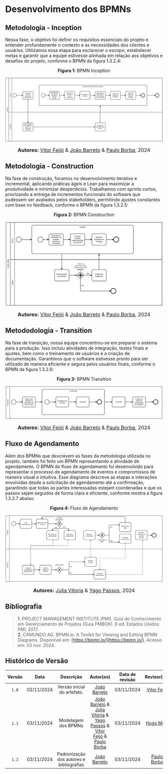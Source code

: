 # Desenvolvimento dos BPMNs

## Metodologia - Inception

Nessa fase, o objetivo foi definir os requisitos essenciais do projeto e entender profundamente o contexto e as necessidades dos clientes e usuários. Utilizamos essa etapa para esclarecer o escopo, estabelecer metas e garantir que a equipe estivesse alinhada em relação aos objetivos e desafios do projeto, conforme o BPMN da figura 1.3.2.4:

<center>

<p align="center" > <strong> Figura 1:</Strong> BPMN Inception</font> <gitbr></p>

<img src="../Assets/Modelagem_BPMN/BPMN_Inception.jpeg" alt="imagem">

<font size="3"><p style="text-align: center"><b>Autores:</b> [Vitor Feijó](https://github.com/vitorfleonardo) & [João Barreto](https://github.com/JoaoBarreto03) & [Paulo Borba](https://github.com/paulohborba), 2024</p></font>

</center>

## Metodologia - Construction

Na fase de construção, focamos no desenvolvimento iterativo e incremental, aplicando práticas ágeis e Lean para maximizar a produtividade e minimizar desperdícios. Trabalhamos com sprints curtos, priorizando a entrega de incrementos funcionais do software que pudessem ser avaliados pelos stakeholders, permitindo ajustes constantes com base no feedback, conforme o BPMN da figura 1.3.2.5:

<center>

<p align="center" > <strong> Figura 2:</Strong> BPMN Construction</font> <gitbr></p>

<img src="../Assets/Modelagem_BPMN/BPMN_Construction.jpeg" alt="imagem">

<font size="3"><p style="text-align: center"><b>Autores:</b> [Vitor Feijó](https://github.com/vitorfleonardo) & [João Barreto](https://github.com/JoaoBarreto03) & [Paulo Borba](https://github.com/paulohborba), 2024</p></font>

</center>

## Metododologia - Transition

Na fase de transição, nossa equipe concentrou-se em preparar o sistema para a produção. Isso incluiu atividades de integração, testes finais e ajustes, bem como o treinamento de usuários e a criação de documentação. Garantimos que o software estivesse pronto para ser utilizado de maneira eficiente e segura pelos usuários finais, conforme o BPMN da figura 1.3.2.6:

<center>

<p align="center" > <strong> Figura 3:</Strong> BPMN Transition</font> <gitbr></p>

<img src="../Assets/Modelagem_BPMN/BPMN_Transition.jpeg" alt="imagem">

<font size="3"><p style="text-align: center"><b>Autores:</b> [Vitor Feijó](https://github.com/vitorfleonardo) & [João Barreto](https://github.com/JoaoBarreto03) & [Paulo Borba](https://github.com/paulohborba), 2024</p></font>

</center>

## Fluxo de Agendamento

Além dos BPMNs que descrevem as fases da metodologia utilizada no projeto, também foi feito um BPMN representando a atividade de agendamento. O BPMN do fluxo de agendamento foi desenvolvido para representar o processo de agendamento de eventos e compromissos de maneira visual e intuitiva. Esse diagrama descreve as etapas e interações envolvidas desde a solicitação de agendamento até a confirmação, garantindo que todas as partes interessadas estejam coordenadas e que os passos sejam seguidos de forma clara e eficiente, conforme mostra a figura 1.3.2.7 abaixo:

<center>

<p align="center" > <strong> Figura 4:</Strong> Fluxo de Agendamento</font> <gitbr></p>

<img src="../Assets/Modelagem_BPMN/Fluxo_agendamento.png" alt="imagem">

<font size="3"><p style="text-align: center"><b>Autores:</b> [Julia Vitoria](https://github.com/juhvitoria4) & [Yago Passos](https://github.com/yagompassos), 2024</p></font>

</center>

## Bibliografia

><a>1.</a> PROJECT MANAGEMENT INSTITUTE (PMI). Guia do Conhecimento em Gerenciamento de Projetos (Guia PMBOK). 6 ed. Estados Unidos: PMI, 2017.<br />
><a>2.</a> CAMUNDO AG. BPMN.io: A Toolkit for Viewing and Editing BPMN Diagrams. Disponível em: [https://bpmn.io/](https://bpmn.io/). Acesso em: 03 nov. 2024.

## Histórico de Versão

| Versão | Data | Descrição | Autor(es) | Data de revisão | Revisor(es) |
| :-: | :-: | :-: | :-: | :-: | :-: |
| `1.0` | 02/11/2024  | Versão inicial do artefato. | [João Barreto](https://github.com/JoaoBarreto03) |03/11/2024  | [Vitor Feijó](https://github.com/vitorfleonardo) |
| `1.1` | 03/11/2024  | Modelagem dos BPMNs | [João Barreto](https://github.com/JoaoBarreto03) & [Julia Vitoria](https://github.com/juhvitoria4) & [Yago Passos](https://github.com/yagompassos) & [Vitor Feijó](https://github.com/vitorfleonardo) & [Paulo Borba](https://github.com/paulohborba) |03/11/2024  | [Hugo Melo](https://github.com/melohugo) |
| `1.2` | 03/11/2024  | Padronização dos autores e bibliografias | [João Barreto](https://github.com/JoaoBarreto03) | 03/11/2024  | [Paulo Borba](https://github.com/paulohborba) |
